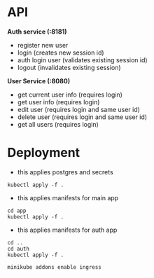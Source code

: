 # API

**Auth service (:8181)**
- register new user
- login (creates new session id)
- auth login user (validates existing session id)
- logout (invalidates existing session)

**User Service (:8080)**
- get current user info (requires login)
- get user info  (requires login)
- edit user (requires login and same user id)
- delete user (requires login and same user id)
- get all users (requires login)

# Deployment
- this applies postgres and secrets
```
kubectl apply -f .
```
 - this applies manifests for main app
```
cd app
kubectl apply -f .
```
 - this applies manifests for auth app
```
cd ..
cd auth
kubectl apply -f .
```
```
minikube addons enable ingress
```